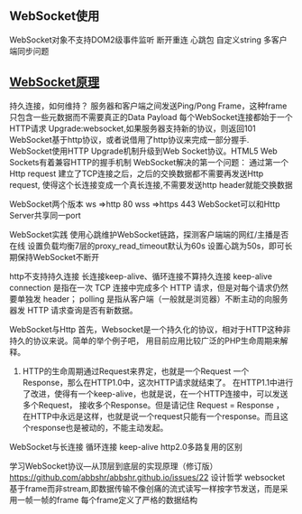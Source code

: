 
## WebSocket使用 ##
WebSocket对象不支持DOM2级事件监听
断开重连
心跳包
自定义string
多客户端同步问题


## [WebSocket原理](https://www.zhihu.com/question/20215561) ##
持久连接，如何维持？
服务器和客户端之间发送Ping/Pong Frame，这种frame只包含一些元数据而不需要真正的Data Payload
每个WebSocket连接都始于一个HTTP请求 Upgrade:websocket,如果服务器支持新的协议，则返回101
WebSocket基于http协议，或者说借用了http协议来完成一部分握手.
WebSocket使用HTTP Upgrade机制升级到Web Socket协议。HTML5 Web Sockets有着兼容HTTP的握手机制
WebSocket解决的第一个问题：
    通过第一个Http request 建立了TCP连接之后，之后的交换数据都不需要再发送Http request,
    使得这个长连接变成一个真长连接,不需要发送http header就能交换数据


WebSocket两个版本
ws =>http 80
wss =>https 443
WebSocket可以和Http Server共享同一port

WebSocket实践
使用心跳维护WebSocket链路，探测客户端端的网红/主播是否在线
设置负载均衡7层的proxy_read_timeout默认为60s
设置心跳为50s，即可长期保持WebSocket不断开


http不支持持久连接
长连接keep-alive、循环连接不算持久连接
keep-alive connection 是指在一次 TCP 连接中完成多个 HTTP 请求，但是对每个请求仍然要单独发 header；
polling 是指从客户端（一般就是浏览器）不断主动的向服务器发 HTTP 请求查询是否有新数据。



WebSocket与Http
首先，Websocket是一个持久化的协议，相对于HTTP这种非持久的协议来说。简单的举个例子吧，
用目前应用比较广泛的PHP生命周期来解释。
1) HTTP的生命周期通过Request来界定，也就是一个Request 一个Response，那么在HTTP1.0中，这次HTTP请求就结束了。
在HTTP1.1中进行了改进，使得有一个keep-alive，也就是说，在一个HTTP连接中，可以发送多个Request，
接收多个Response。但是请记住 Request = Response ，
在HTTP中永远是这样，也就是说一个request只能有一个response。而且这个response也是被动的，不能主动发起。


WebSocket与长连接 循环连接 keep-alive http2.0多路复用的区别








学习WebSocket协议—从顶层到底层的实现原理（修订版）
https://github.com/abbshr/abbshr.github.io/issues/22
设计哲学
websocket 基于frame而非stream,即数据传输不像创痛的流式读写一样按字节发送，而是采用一帧一帧的frame
每个frame定义了严格的数据结构

